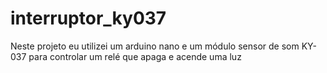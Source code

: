 # interruptor_ky037
Neste projeto eu utilizei um arduino nano e um módulo sensor de som KY-037 para controlar um relé que apaga e acende uma luz

